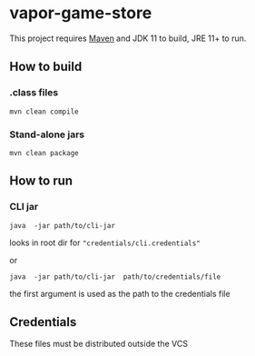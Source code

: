 # vapor-game-store
This project requires [Maven](https://maven.apache.org/) and JDK 11 to build, JRE 11+ to run.

## How to build

### .class files
`mvn clean compile`

### Stand-alone jars
`mvn clean package`

## How to run

### CLI jar
```
java  -jar path/to/cli-jar
```
looks in root dir for `"credentials/cli.credentials"`  

or

```
java  -jar path/to/cli-jar  path/to/credentials/file
```
the first argument is used as the path to the credentials file

## Credentials
These files must be distributed outside the VCS
